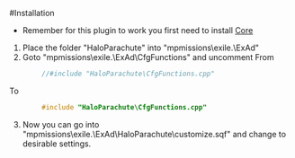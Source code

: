 #Installation

* Remember for this plugin to work you first need to install [Core](https://github.com/Bjanski/ExAd/blob/Core/docs/core/installation.md)  
  
1. Place the folder "HaloParachute" into "mpmissions\exile.<MAP>\ExAd\"
2. Goto "mpmissions\exile.<MAP>\ExAd\CfgFunctions" and uncomment
From
```cpp
        //#include "HaloParachute\CfgFunctions.cpp"	
```
To
```cpp
        #include "HaloParachute\CfgFunctions.cpp"	
```

3. Now you can go into "mpmissions\exile.<MAP>\ExAd\HaloParachute\customize.sqf" and change to desirable settings.